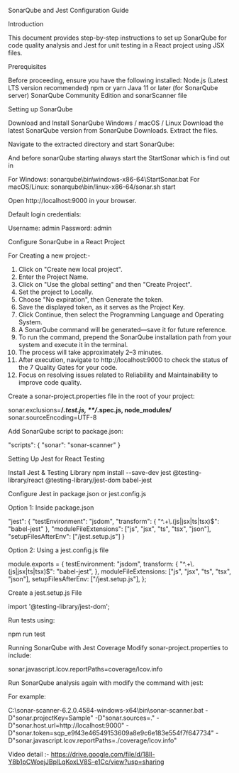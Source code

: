 SonarQube and Jest Configuration Guide

Introduction

This document provides step-by-step instructions to set up SonarQube for code quality analysis and Jest for unit testing in a React project using JSX files.

Prerequisites

Before proceeding, ensure you have the following installed:
Node.js (Latest LTS version recommended)
npm or yarn
Java 11 or later (for SonarQube server)
SonarQube Community Edition and sonarScanner file

Setting up SonarQube

Download and Install SonarQube
Windows / macOS / Linux
Download the latest SonarQube version from SonarQube Downloads.
Extract the files.

Navigate to the extracted directory and start SonarQube:

And before sonarQube starting always start the StartSonar which is find out in

For Windows:
sonarqube\bin\windows-x86-64\StartSonar.bat
For macOS/Linux:
sonarqube\bin/linux-x86-64/sonar.sh start

Open http://localhost:9000 in your browser.

Default login credentials:

Username: admin
Password: admin

Configure SonarQube in a React Project

For Creating a new project:-

1. Click on "Create new local project".
2. Enter the Project Name.
3. Click on "Use the global setting" and then "Create Project".
4. Set the project to Locally.
5. Choose "No expiration", then Generate the token.
6. Save the displayed token, as it serves as the Project Key.
7. Click Continue, then select the Programming Language and Operating System.
8. A SonarQube command will be generated—save it for future reference.
9. To run the command, prepend the SonarQube installation path from your system and execute it in the terminal.
10. The process will take approximately 2–3 minutes.
11. After execution, navigate to http://localhost:9000 to check the status of the 7 Quality Gates for your code.
12. Focus on resolving issues related to Reliability and Maintainability to improve code quality.

Create a sonar-project.properties file in the root of your project:

sonar.exclusions=**/*.test.js, **/*.spec.js, node_modules/**
sonar.sourceEncoding=UTF-8

Add SonarQube script to package.json:

"scripts": {
  "sonar": "sonar-scanner"
}

Setting Up Jest for React Testing

Install Jest & Testing Library
npm install --save-dev jest @testing-library/react @testing-library/jest-dom babel-jest

Configure Jest in package.json or jest.config.js

Option 1: Inside package.json

"jest": {
  "testEnvironment": "jsdom",
  "transform": {
    "^.+\\.(js|jsx|ts|tsx)$": "babel-jest"
  },
  "moduleFileExtensions": ["js", "jsx", "ts", "tsx", "json"],
  "setupFilesAfterEnv": ["<rootDir>/jest.setup.js"]
}

Option 2: Using a jest.config.js file

module.exports = {
  testEnvironment: "jsdom",
  transform: {
    "^.+\\.(js|jsx|ts|tsx)$": "babel-jest",
  },
  moduleFileExtensions: ["js", "jsx", "ts", "tsx", "json"],
  setupFilesAfterEnv: ["<rootDir>/jest.setup.js"],
};

Create a jest.setup.js File

import '@testing-library/jest-dom';

Run tests using:

npm run test

Running SonarQube with Jest Coverage
Modify sonar-project.properties to include:

sonar.javascript.lcov.reportPaths=coverage/lcov.info

Run SonarQube analysis again with modify the command with jest:

For example:

C:\sonar-scanner-6.2.0.4584-windows-x64\bin\sonar-scanner.bat -D"sonar.projectKey=Sample" -D"sonar.sources=." -D"sonar.host.url=http://localhost:9000" -D"sonar.token=sqp_e9f43e46549153609a8e9c6e183e554f7f647734" -D"sonar.javascript.lcov.reportPaths=./coverage/lcov.info"


Video detail :- https://drive.google.com/file/d/18Il-Y8b1pCWoejJBplLqKoxLV8S-e1Cc/view?usp=sharing

